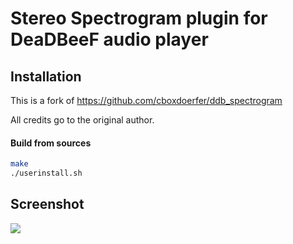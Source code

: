 Stereo Spectrogram plugin for DeaDBeeF audio player
====================

## Installation
This is a fork of https://github.com/cboxdoerfer/ddb_spectrogram

All credits go to the original author.

#### Build from sources
```bash
make
./userinstall.sh
```

## Screenshot

![](https://i.imgur.com/1fm0h1T.png)
